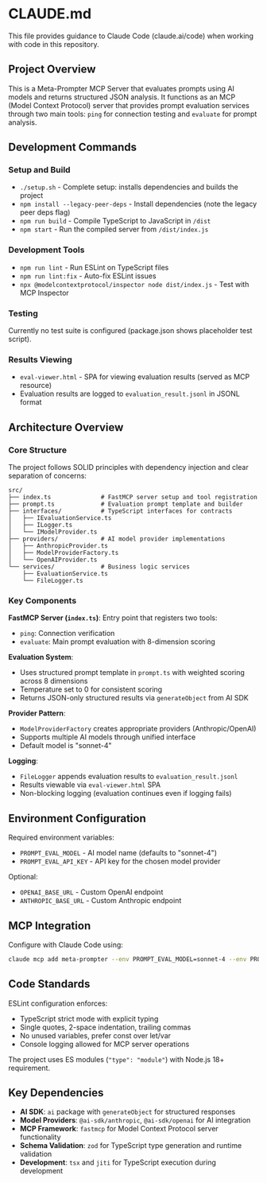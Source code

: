 # CLAUDE.md

This file provides guidance to Claude Code (claude.ai/code) when working with code in this repository.

## Project Overview

This is a Meta-Prompter MCP Server that evaluates prompts using AI models and returns structured JSON analysis. It functions as an MCP (Model Context Protocol) server that provides prompt evaluation services through two main tools: `ping` for connection testing and `evaluate` for prompt analysis.

## Development Commands

### Setup and Build
- `./setup.sh` - Complete setup: installs dependencies and builds the project
- `npm install --legacy-peer-deps` - Install dependencies (note the legacy peer deps flag)
- `npm run build` - Compile TypeScript to JavaScript in `/dist`
- `npm start` - Run the compiled server from `/dist/index.js`

### Development Tools
- `npm run lint` - Run ESLint on TypeScript files
- `npm run lint:fix` - Auto-fix ESLint issues
- `npx @modelcontextprotocol/inspector node dist/index.js` - Test with MCP Inspector

### Testing
Currently no test suite is configured (package.json shows placeholder test script).

### Results Viewing
- `eval-viewer.html` - SPA for viewing evaluation results (served as MCP resource)
- Evaluation results are logged to `evaluation_result.jsonl` in JSONL format

## Architecture Overview

### Core Structure
The project follows SOLID principles with dependency injection and clear separation of concerns:

```
src/
├── index.ts              # FastMCP server setup and tool registration
├── prompt.ts             # Evaluation prompt template and builder
├── interfaces/           # TypeScript interfaces for contracts
│   ├── IEvaluationService.ts
│   ├── ILogger.ts
│   └── IModelProvider.ts
├── providers/            # AI model provider implementations
│   ├── AnthropicProvider.ts
│   ├── ModelProviderFactory.ts
│   └── OpenAIProvider.ts
└── services/             # Business logic services
    ├── EvaluationService.ts
    └── FileLogger.ts
```

### Key Components

**FastMCP Server (`index.ts`)**: Entry point that registers two tools:
- `ping`: Connection verification
- `evaluate`: Main prompt evaluation with 8-dimension scoring

**Evaluation System**: 
- Uses structured prompt template in `prompt.ts` with weighted scoring across 8 dimensions
- Temperature set to 0 for consistent scoring
- Returns JSON-only structured results via `generateObject` from AI SDK

**Provider Pattern**: 
- `ModelProviderFactory` creates appropriate providers (Anthropic/OpenAI)
- Supports multiple AI models through unified interface
- Default model is "sonnet-4"

**Logging**: 
- `FileLogger` appends evaluation results to `evaluation_result.jsonl`
- Results viewable via `eval-viewer.html` SPA
- Non-blocking logging (evaluation continues even if logging fails)

## Environment Configuration

Required environment variables:
- `PROMPT_EVAL_MODEL` - AI model name (defaults to "sonnet-4")  
- `PROMPT_EVAL_API_KEY` - API key for the chosen model provider

Optional:
- `OPENAI_BASE_URL` - Custom OpenAI endpoint
- `ANTHROPIC_BASE_URL` - Custom Anthropic endpoint

## MCP Integration

Configure with Claude Code using:
```bash
claude mcp add meta-prompter --env PROMPT_EVAL_MODEL=sonnet-4 --env PROMPT_EVAL_API_KEY=<api_key> -- node <absolute_path>/start.js
```

## Code Standards

ESLint configuration enforces:
- TypeScript strict mode with explicit typing
- Single quotes, 2-space indentation, trailing commas
- No unused variables, prefer const over let/var
- Console logging allowed for MCP server operations

The project uses ES modules (`"type": "module"`) with Node.js 18+ requirement.

## Key Dependencies

- **AI SDK**: `ai` package with `generateObject` for structured responses
- **Model Providers**: `@ai-sdk/anthropic`, `@ai-sdk/openai` for AI integration
- **MCP Framework**: `fastmcp` for Model Context Protocol server functionality
- **Schema Validation**: `zod` for TypeScript type generation and runtime validation
- **Development**: `tsx` and `jiti` for TypeScript execution during development